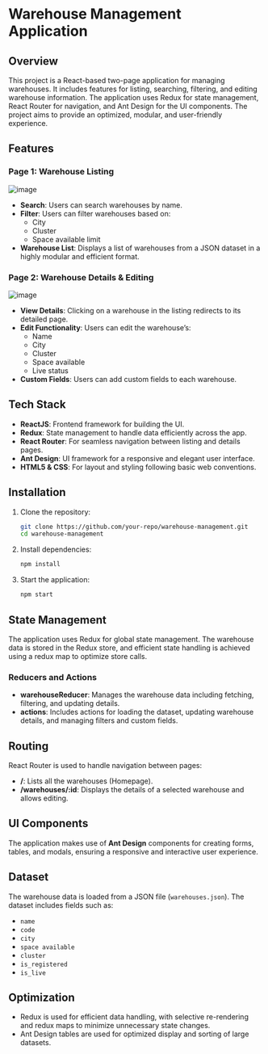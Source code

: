 

# Warehouse Management Application

## Overview

This project is a React-based two-page application for managing warehouses. It includes features for listing, searching, filtering, and editing warehouse information. The application uses Redux for state management, React Router for navigation, and Ant Design for the UI components. The project aims to provide an optimized, modular, and user-friendly experience.

## Features

### Page 1: Warehouse Listing
![image](https://github.com/user-attachments/assets/484b03fe-828b-41ad-9403-97c27ec0706e)

- **Search**: Users can search warehouses by name.
- **Filter**: Users can filter warehouses based on:
  - City
  - Cluster
  - Space available limit
- **Warehouse List**: Displays a list of warehouses from a JSON dataset in a highly modular and efficient format.

### Page 2: Warehouse Details & Editing
![image](https://github.com/user-attachments/assets/e2ff2c3b-3749-4c8d-9f09-ffc9b436075a)

- **View Details**: Clicking on a warehouse in the listing redirects to its detailed page.
- **Edit Functionality**: Users can edit the warehouse’s:
  - Name
  - City
  - Cluster
  - Space available
  - Live status
- **Custom Fields**: Users can add custom fields to each warehouse.

## Tech Stack

- **ReactJS**: Frontend framework for building the UI.
- **Redux**: State management to handle data efficiently across the app.
- **React Router**: For seamless navigation between listing and details pages.
- **Ant Design**: UI framework for a responsive and elegant user interface.
- **HTML5 & CSS**: For layout and styling following basic web conventions.

## Installation

1. Clone the repository:
   ```bash
   git clone https://github.com/your-repo/warehouse-management.git
   cd warehouse-management
   ```

2. Install dependencies:
   ```bash
   npm install
   ```

3. Start the application:
   ```bash
   npm start
   ```

## State Management

The application uses Redux for global state management. The warehouse data is stored in the Redux store, and efficient state handling is achieved using a redux map to optimize store calls.

### Reducers and Actions
- **warehouseReducer**: Manages the warehouse data including fetching, filtering, and updating details.
- **actions**: Includes actions for loading the dataset, updating warehouse details, and managing filters and custom fields.

## Routing

React Router is used to handle navigation between pages:
- **/**: Lists all the warehouses (Homepage).
- **/warehouses/:id**: Displays the details of a selected warehouse and allows editing.

## UI Components

The application makes use of **Ant Design** components for creating forms, tables, and modals, ensuring a responsive and interactive user experience.

## Dataset

The warehouse data is loaded from a JSON file (`warehouses.json`). The dataset includes fields such as:
- `name`
- `code`
- `city`
- `space available`
- `cluster`
- `is_registered`
- `is_live`

## Optimization

- Redux is used for efficient data handling, with selective re-rendering and redux maps to minimize unnecessary state changes.
- Ant Design tables are used for optimized display and sorting of large datasets.
